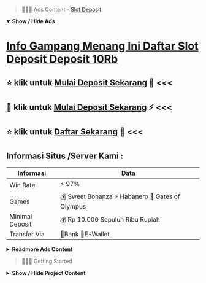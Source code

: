 > :red_circle::red_circle::red_circle: Ads Content - [Slot Deposit](https://atom.io/packages/slot-deposit)

<details open><summary><b>Show / Hide Ads</b></summary>

# [Info Gampang Menang Ini Daftar Slot Deposit Deposit 10Rb](https://atom.io/packages/slot-deposit)
## :star: klik untuk [Mulai Deposit Sekarang](https://golinkurl.github.io/promo/) :green_heart: <<< 
## :heart_decoration: klik untuk [Mulai Deposit Sekarang](https://golinkurl.github.io/) :zap: <<< 
## :star: klik untuk [Daftar Sekarang](https://golinkurl.github.io/promo/) :star2: <<< 

## Informasi Situs /Server Kami : 

| Informasi  | Data |
| ------------- | ------------- |
| Win Rate  | ⚡ 97% |
| Games  | 💰 Sweet Bonanza ⚡ Habanero 🔱 Gates of Olympus |
| Minimal Deposit  | 💰 Rp 10.000 Sepuluh Ribu Rupiah |
| Transfer Via  | 🏅Bank 🏅E-Wallet |

<details><summary><b>Readmore Ads Content</b></summary>

## Table Of Content
- [Tutorial Menang Agentotoplay](#agentotoplay)
- [Download Apk Game Slot Pragmatic](#game-slot-pragmatic)
- [Kumpulan List Permainan Slot Sweet Bonanza](#permainan-slot-sweet-bonanza)
- [Info Akurat Situs Judi Slot Promo Terbaru](#situs-judi-slot-promo-terbaru)
- [Link Download Game Slot Pragmatic](#game-slot-pragmatic)
- [Cara Menang Situs Judi Slot Promo Terbaru](#situs-judi-slot-promo-terbaru)
- [Dapatkan Info Slot Gacor](#slot-gacor)

## Agentotoplay
Kenapa Situs Judi Slot Online Melengkapi Kebutuhan Member? Karena, Agar para member mampu memenangi jackpot makin enteng bakal dicapai beserta mengambil menderita kedamaian jam permainan dekat situs slot sah Indonesia Slot Gacor.
## Game Slot Pragmatic
DAFTAR DENGAN 1 ID UNTUK SEMUA JENIS PERMAINAN JUDI ONLINE
Kami serta telah seharusnya memperkuatkan sistem 1 ID untuk seluruhnya model mainan dengan demikian anda bukan perlu berpindah-pindah situs untuk bermain seluruh games. Segera berkas selanjutnya rasakan keonaran beraneka ragam mainan Slot Gacor Login Asia, Togel Online sama 10 kualitas pasaran togel Internasional maka beragam mainan casino online lengkap, games tembak ikan pakai hadiah yang luas biasa. Bersama agen judi online terpercaya saudara hendak merasakan kehebohan dari sebuah tantangan tersendiri. Tunggu Apa sedang ? Segera daftarkan diri awak memakai situs agen judi Online serta langsung dapatkan promosi menarik untuk para member lantas miliki bonus new member 20% peluang saudara utama kali jalankan deposit. Untuk fakta, informasi, klarifikasi kejadian pendaftaran, deposit, withdraw bersama promosi pada AgenTotoPlay mampu segera menghubungi konsumen service kami. Dan bagaikan penutup kami ucapkan Welcome and Good Luck agar para bettor kami.
## Permainan Slot Sweet Bonanza
Alasan lainnya apa kau mesti main judi slot online karena adanya jackpot. Inilah salah tunggal ciri yang membuat tidak sedikit orang akhirnya permainan judi slot online. Jackpot ini dimenangkan kapanpun, asalkan anda memang beruntung untuk mendapatkannya. Selain deal with dua mutu jackpot yakni jackpot standar then progressive jackpot, engkau saja mampu serta sepele memenangkan jackpot standar tapi nominal hadiahnya tidak sekali besar. Sedangkan, bila kau memenangkan progressive jackpot, hingga nominal hadiahnya sangatlah besar, sampai-sampai batas milyaran.
## Situs Judi Slot Promo Terbaru
Slot jackpot progresif, Kategori mutu mainan slot seterusnya yaitu bobot jackpot progresif. Permainan taruhan judi slot pakai susunan jackpot ini kadang jadi kondisi yang profitabel selanjutnya punya lantai kemenangan yang tinggi. Ada dua memang mutu jackpot selama ini tempo-tempo ditawarkan dekat saat pertunjukan taruhan judi slot yakni jackpot biasa pula progresif. Jika awak sanggup bisa kekayaan gampang saat mainan taruhan judi slot, sampeyan lebih baik menguji untuk bermain pertunjukan taruhan judi slot progressive jackpot sebab hasilnya bisa sangat menggiurkan.
## Game Slot Pragmatic
Kemudian pada tahun 1907 tidak sedikit bermunculan mesin slot lainnya waktu beraneka rupa mutu versi. Untu kali mula muncul mesin slot tiruannya serta gendre buah-buahan. Walaupun merupakan pertunjukan slot tiruan, akan tetapi mereka pun berhasil mengajak jutaan orang untuk bermain judi slot online. Mulai dari sinilah, dalam dekat seluruhnya kota dari tidak sedikit ditemukan mesin-mesin slot yang dapat dimainkan pakai enteng sama setiap Anggota judi.Pada abad ke 20, mainan slot berevolusi menjadi pertunjukan slot online. Di mana para Anggota tidak pula mampu memainkan game ini selaku nyata melainkan saja dapat memainkannya selaku virtual dengan perantara perangka ponsel beserta komputer. Abad ke 20 didefinisikan sebagai puncak perurutan teknologi. Di mana pada era ini, mainan slot telah merambah ke seluruhnya negara dalam dunia, termasuk Indonesia. Di era inilah mainan judi slot mampu dimainkan menurut daring dengan perantara jaringan internet. Pemain bukan juga kudu hadir ke casino, mereka bisa main dari perangkat ponsel ataupun komputer mereka.
## Situs Judi Slot Promo Terbaru
Sebelum kalian permainan pula mendaftar, pasti kecuali kalian perlu mencari situs yang kadang menurut kalian akan membuat sepele kalian gampang beroleh lagi bukan mengalami kerugian yang besar. Seperti halnya situs kami, yang pastinya sudah berpengalaman saat melayani para membernya, terbukti untuk tatkala ini ada tidak sedikit member aktif yang permainan dengan mendaftar pada situs kami tiap harinya. Tentu sekadar peri itu telah membuktikan bahwa situs slot online kita ini adalah situs judi slot online gacor formal unggul beserta terpercaya no 1 indonesia.
## Slot Gacor
Para Anggota taruhan Judi Slot Online yang ada dalam Indonesia kira-kira kebingungan untuk menyelidiki wadah bermain yang tepat. Pasalnya terdapat tidak sedikit sekali alternatif situs agen judi slot yang ada pula mampu dipilih. Akan tetapi senantiasa kami patut mampu ketat beserta objektif waktu memasang alternatif sebab ternyata tidak semuanya bisa dipercaya. Ada sejumlah kesukaan situs judi slot palsu serta penipu yang pasti patut kami hindari. Kita tidak dapat terjebak menyeleksi salah tunggal opsi situs yang diantaranya itu karena hendak sangat merugikan. Sebisa mungkin, kami wajar kerekau salah tunggal opsi situs agen judi formal lagi terpercaya yang memang terbukti memberikan tidak sedikit tanggungan para member.

</details>

</details>

> :red_circle::red_circle::red_circle: Getting Started

<details><summary><b>Show / Hide Project Content</b></summary>

#  Project Name / Title : 
ATPEngine Project #16
##  Getting Started : 
These instructions will get you a copy of the project up and running on your local machine for development and testing purposes. See deployment for notes on how to deploy the project on a live system.

##  Installation for ATPEngine Project #16 : 
A step by step guide that will tell you how to get the development environment up and running.
<ul><li>How to install #1</li><li>How to install #2</li><li>How to install #3</li><li>How to install #4</li><li>How to install #5</li><li>How to install #6</li></ul>

##  Usage : 
A few examples of useful commands and/or tasks.
<ul><li>Usage #1</li><li>Usage  #2</li><li>Usage  #3</li><li>Usage #4</li><li>Usage  #5</li><li>Usage  #6</li></ul>

##  Ads Links : 
Get To Know about our other ads.


[Apa Itu Slot Penghasil Saldo Dana](https://atom.io/packages/apa-itu-slot)

[Demo Slot Olimpus Link Web](https://atom.io/packages/demo-slot-olimpus)

[Toto Slot 777 Paling Baru](https://atom.io/packages/toto-slot-777)

[Game Slot Demo Mudah Jackpot](https://atom.io/packages/game-slot-demo)

[Pragmatic Play Slot Penghasil Saldo Dana](https://atom.io/packages/pragmatic-play-slot)

[Slot Demo Indonesia Terbaru Paling Gacor](https://atom.io/packages/slot-demo-indonesia)

[Akun Slot Via Dana](https://atom.io/packages/akun-slot)

[Info Rtp Slot Mod Apk](https://atom.io/packages/info-rtp-slot)

##  Additional Project That Can Be Usefull : 
Get To Know about our other projects.


[ATPEngine Project #84](https://atom.io/packages/atpengine-project-84)

[ATPEngine Project #42](https://atom.io/packages/atpengine-project-42)

[ATPEngine Project #40](https://atom.io/packages/atpengine-project-40)

[ATPEngine Project #30](https://atom.io/packages/atpengine-project-30)

[ATPEngine Project #31](https://atom.io/packages/atpengine-project-31)

[ATPEngine Project #100](https://atom.io/packages/atpengine-project-100)

[ATPEngine Project #29](https://atom.io/packages/atpengine-project-29)

##  Master Project : 
Incase you want to know more about our master project, please visit [ATPEngine Home Project](https://atom.io/packages/atpengine-home-project)

</details>
